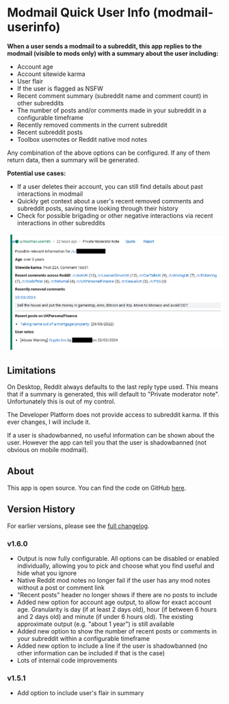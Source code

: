 # Modmail Quick User Info (modmail-userinfo)

**When a user sends a modmail to a subreddit, this app replies to the modmail (visible to mods only) with a summary about the user including:**

* Account age
* Account sitewide karma
* User flair
* If the user is flagged as NSFW
* Recent comment summary (subreddit name and comment count) in other subreddits
* The number of posts and/or comments made in your subreddit in a configurable timeframe
* Recently removed comments in the current subreddit
* Recent subreddit posts
* Toolbox usernotes or Reddit native mod notes

Any combination of the above options can be configured. If any of them return data, then a summary will be generated.

**Potential use cases:**

* If a user deletes their account, you can still find details about past interactions in modmail
* Quickly get context about a user's recent removed comments and subreddit posts, saving time looking through their history
* Check for possible brigading or other negative interactions via recent interactions in other subreddits

![Example modmail output](https://raw.githubusercontent.com/fsvreddit/modmail-userinfo/main/doc_images/examplesummary.png)

## Limitations

On Desktop, Reddit always defaults to the last reply type used. This means that if a summary is generated, this will default to "Private moderator note". Unfortunately this is out of my control.

The Developer Platform does not provide access to subreddit karma. If this ever changes, I will include it.

If a user is shadowbanned, no useful information can be shown about the user. However the app can tell you that the user is shadowbanned (not obvious on mobile modmail).

## About

This app is open source. You can find the code on GitHub [here](https://github.com/fsvreddit/modmail-userinfo).

## Version History

For earlier versions, please see the [full changelog](https://github.com/fsvreddit/modmail-userinfo/blob/main/changelog.md).

### v1.6.0

* Output is now fully configurable. All options can be disabled or enabled individually, allowing you to pick and choose what you find useful and hide what you ignore
* Native Reddit mod notes no longer fail if the user has any mod notes without a post or comment link
* "Recent posts" header no longer shows if there are no posts to include
* Added new option for account age output, to allow for exact account age. Granularity is day (if at least 2 days old), hour (if between 6 hours and 2 days old) and minute (if under 6 hours old). The existing approximate output (e.g. "about 1 year") is still available
* Added new option to show the number of recent posts or comments in your subreddit within a configurable timeframe
* Added new option to include a line if the user is shadowbanned (no other information can be included if that is the case)
* Lots of internal code improvements

### v1.5.1

* Add option to include user's flair in summary
